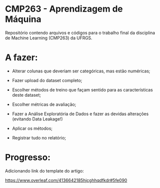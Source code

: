 # CMP263 - Aprendizagem de Máquina
Repositório contendo arquivos e códigos para o trabalho final da disciplina de Machine Learning (CMP263) da UFRGS.


# A fazer:

- Alterar colunas que deveriam ser categóricas, mas estão numéricas;

- Fazer upload do dataset completo;

- Escolher métodos de treino que façam sentido para as características deste dataset;

- Escolher métricas de avaliação;

- Fazer a Análise Exploratória de Dados e fazer as devidas alterações (evitando Data Leakage!)

- Aplicar os métodos;

- Registrar tudo no relatório;

# Progresso:

Adicionando link do template do artigo:

https://www.overleaf.com/4136642185hjcghhqdfkdr#5fe090